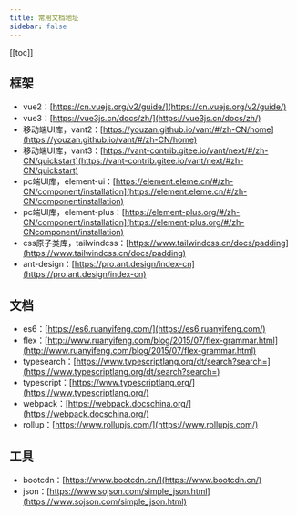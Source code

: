 ```yaml
---
title: 常用文档地址
sidebar: false
---
```


[[toc]]
 
## 框架
- vue2：[https://cn.vuejs.org/v2/guide/](https://cn.vuejs.org/v2/guide/)
- vue3：[https://vue3js.cn/docs/zh/](https://vue3js.cn/docs/zh/)
- 移动端UI库，vant2：[https://youzan.github.io/vant/#/zh-CN/home](https://youzan.github.io/vant/#/zh-CN/home)
- 移动端UI库，vant3：[https://vant-contrib.gitee.io/vant/next/#/zh-CN/quickstart](https://vant-contrib.gitee.io/vant/next/#zh-CN/quickstart)
- pc端UI库，element-ui：[https://element.eleme.cn/#/zh-CN/component/installation](https://element.eleme.cn/#/zh-CN/componentinstallation)
- pc端UI库，element-plus：[https://element-plus.org/#/zh-CN/component/installation](https://element-plus.org/#/zh-CNcomponent/installation)
- css原子类库，tailwindcss：[https://www.tailwindcss.cn/docs/padding](https://www.tailwindcss.cn/docs/padding)
- ant-design：[https://pro.ant.design/index-cn](https://pro.ant.design/index-cn)
## 文档
- es6：[https://es6.ruanyifeng.com/](https://es6.ruanyifeng.com/)
- flex：[http://www.ruanyifeng.com/blog/2015/07/flex-grammar.html](http://www.ruanyifeng.com/blog/2015/07/flex-grammar.html)
- typesearch：[https://www.typescriptlang.org/dt/search?search=](https://www.typescriptlang.org/dt/search?search=)
- typescript：[https://www.typescriptlang.org/](https://www.typescriptlang.org/)
- webpack：[https://webpack.docschina.org/](https://webpack.docschina.org/)
- rollup：[https://www.rollupjs.com/](https://www.rollupjs.com/)
## 工具
- bootcdn：[https://www.bootcdn.cn/](https://www.bootcdn.cn/)
- json：[https://www.sojson.com/simple_json.html](https://www.sojson.com/simple_json.html)